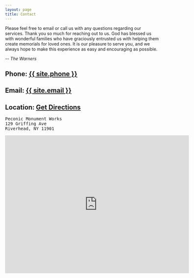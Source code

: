 ```yaml
---
layout: page
title: Contact
---
```


Please feel free to email or call us with any questions regarding our services.
Thank you so much for reaching out to us. God has blessed us with wonderful
families who have graciously entrusted us with helping them create memorials
for loved ones. It is our pleasure to serve you, and we always hope to make
this experience as easy and encouraging as possible.

*-- The Warners*

## <i class="fa fa-phone"></i> Phone: <a href="tel:{{ site.phone }}"> {{ site.phone }} </a>

## <i class="fa fa-envelope-o"></i> Email: <a target="_blank" href="mailto:{{ site.email }}?subject=Contact Form&body=Please send your name and phone number so we may easily get in touch with you."> {{ site.email }} </a>

<!--## <i class="fa fa-facebook-official"></i> Facebook: <a target="_blank" href="https://www.facebook.com/Peconic-Monument-Works-222995197723808"> {{ site.name }} </a>-->

## <i class="fa fa-home"></i> Location: <a target="_blank" href="https://www.google.com/maps/dir//PECONIC+MONUMENT+WORKS,+129+Griffing+Ave,+Riverhead,+NY+11901/@40.9173785,-72.6664565,17z/data=!4m16!1m7!3m6!1s0x89e88ad5bde9e629:0x66d7303fd5e349d4!2sPECONIC+MONUMENT+WORKS!3b1!8m2!3d40.9173745!4d-72.6642678!4m7!1m0!1m5!1m1!1s0x89e88ad5bde9e629:0x66d7303fd5e349d4!2m2!1d-72.6642678!2d40.9173745"> Get Directions </a>

<pre>
Peconic Monument Works
129 Griffing Ave
Riverhead, NY 11901
</pre>

<iframe src="https://www.google.com/maps/embed?pb=!1m18!1m12!1m3!1d193623.6985262282!2d-72.80610515439608!3d40.917865802829965!2m3!1f0!2f0!3f0!3m2!1i1024!2i768!4f13.1!3m3!1m2!1s0x89e88ad5bde9e629%3A0x66d7303fd5e349d4!2sPECONIC+MONUMENT+WORKS!5e0!3m2!1sen!2sus!4v1465436164309" width="600" height="450" frameborder="0" style="border:0" allowfullscreen></iframe>

